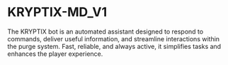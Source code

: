 # KRYPTIX-MD_V1
The KRYPTIX bot is an automated assistant designed to respond to commands, deliver useful information, and streamline interactions within the purge system. Fast, reliable, and always active, it simplifies tasks and enhances the player experience.
